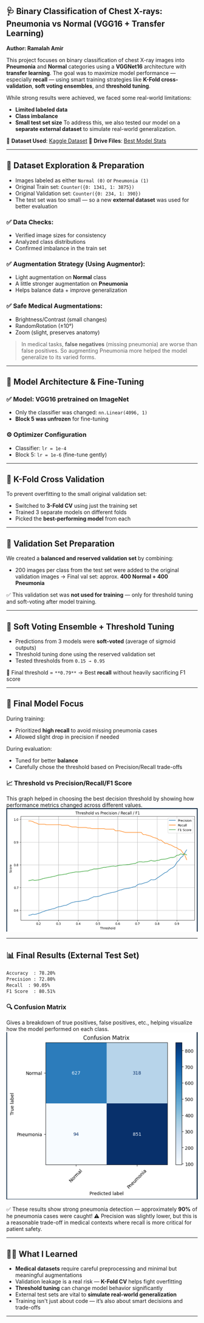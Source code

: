 ## 🩺 Binary Classification of Chest X-rays: Pneumonia vs Normal (VGG16 + Transfer Learning)
**Author: Ramalah Amir**

This project focuses on binary classification of chest X-ray images into **Pneumonia** and **Normal** categories using a **VGGNet16** architecture with **transfer learning**. The goal was to maximize model performance — especially **recall** — using smart training strategies like **K-Fold cross-validation**, **soft voting ensembles**, and **threshold tuning**.

While strong results were achieved, we faced some real-world limitations:

* **Limited labeled data**
* **Class imbalance**
* **Small test set size**
  To address this, we also tested our model on a **separate external dataset** to simulate real-world generalization.

📌 **Dataset Used**: [Kaggle Dataset](https://www.kaggle.com/datasets/paultimothymooney/chest-xray-pneumonia)
📌 **Drive Files**: [Best Model Stats](https://drive.google.com/drive/folders/1vb6lzz14gVDqY7lbtbiGbmUHAqw3owtW?usp=sharing)

---

## 📂 Dataset Exploration & Preparation

* Images labeled as either `Normal (0)` or `Pneumonia (1)`
* Original Train set: `Counter({0: 1341, 1: 3875})`
* Original Validation set: `Counter({0: 234, 1: 390})`
* The test set was too small — so a new **external dataset** was used for better evaluation

### ✅ Data Checks:

* Verified image sizes for consistency
* Analyzed class distributions
* Confirmed imbalance in the train set

### ✅ Augmentation Strategy (Using Augmentor):

* Light augmentation on **Normal** class
* A little stronger augmentation on **Pneumonia**
* Helps balance data + improve generalization

### ✅ Safe Medical Augmentations:

* Brightness/Contrast (small changes)
* RandomRotation (±10°)
* Zoom (slight, preserves anatomy)

> In medical tasks, **false negatives** (missing pneumonia) are worse than false positives. So augmenting Pneumonia more helped the model generalize to its varied forms.

---

## 🧠 Model Architecture & Fine-Tuning

### ✅ Model: **VGG16** pretrained on ImageNet

* Only the classifier was changed: `nn.Linear(4096, 1)`
* **Block 5 was unfrozen** for fine-tuning

### ⚙️ Optimizer Configuration

* Classifier: `lr = 1e-4`
* Block 5: `lr = 1e-6` (fine-tune gently)

---

## 🔁 K-Fold Cross Validation

To prevent overfitting to the small original validation set:

* Switched to **3-Fold CV** using just the training set
* Trained 3 separate models on different folds
* Picked the **best-performing model** from each

---

## 🧪 Validation Set Preparation

We created a **balanced and reserved validation set** by combining:

* 200 images per class from the test set were added to the original validation images
  → Final val set: approx. **400 Normal + 400 Pneumonia**

✅ This validation set was **not used for training** — only for threshold tuning and soft-voting after model training.

---

## 🤖 Soft Voting Ensemble + Threshold Tuning

* Predictions from 3 models were **soft-voted** (average of sigmoid outputs)
* Threshold tuning done using the reserved validation set
* Tested thresholds from `0.15 → 0.95`

📌 Final threshold = `**0.79**`
→ Best **recall** without heavily sacrificing F1 score

---

## 🎯 Final Model Focus

During training:

* Prioritized **high recall** to avoid missing pneumonia cases
* Allowed slight drop in precision if needed

During evaluation:

* Tuned for better **balance**
* Carefully chose the threshold based on Precision/Recall trade-offs

### 📈 Threshold vs Precision/Recall/F1 Score
This graph helped in choosing the best decision threshold by showing how performance metrics changed across different values.
![Threshold Decision Graph](images/threshold_decision_graph.PNG)

---

## 📊 Final Results (External Test Set)

```
Accuracy  : 78.20%
Precision : 72.80%
Recall  : 90.05%
F1 Score  : 80.51%
```

### 🔍 Confusion Matrix
Gives a breakdown of true positives, false positives, etc., helping visualize how the model performed on each class.
![Confusion Matrix](images/confusion_matrix.PNG)


✅ These results show strong pneumonia detection — approximately **90%** of he pneumonia cases were caught!
⚠️ Precision was slightly lower, but this is a reasonable trade-off in medical contexts where recall is more critical for patient safety.

---

## 🙋‍♀️ What I Learned

* **Medical datasets** require careful preprocessing and minimal but meaningful augmentations
* Validation leakage is a real risk — **K-Fold CV** helps fight overfitting
* **Threshold tuning** can change model behavior significantly
* External test sets are vital to **simulate real-world generalization**
* Training isn't just about code — it’s also about smart decisions and trade-offs

---
